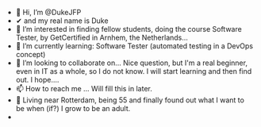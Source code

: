 - 👋 Hi, I’m @DukeJFP
- ✔ and my real name is Duke
- 👀 I’m interested in finding fellow students, doing the course Software Tester, by GetCertified in Arnhem, the Netherlands...
- 🌱 I’m currently learning: Software Tester (automated testing in a DevOps concept)
- 💞️ I’m looking to collaborate on... Nice question, but I'm a real beginner, even in IT as a whole, so I do not know. I will start learning and then find out. I hope....
- 📫 How to reach me ... Will fill this in later.
- 📖 Living near Rotterdam, being 55 and finally found out what I want to be when (if?) I grow to be an adult.
- 

<!---
DukeJFP/DukeJFP is a ✨ special ✨ repository because its `README.md` (this file) appears on your GitHub profile.
You can click the Preview link to take a look at your changes.
--->
